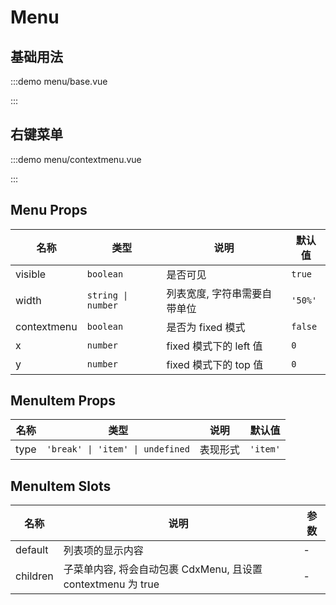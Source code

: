 # Menu

## 基础用法

:::demo menu/base.vue

:::

## 右键菜单

:::demo menu/contextmenu.vue

:::

## Menu Props

| 名称        | 类型               | 说明                         | 默认值  |
| ----------- | ------------------ | ---------------------------- | ------- |
| visible     | `boolean`          | 是否可见                     | `true`  |
| width       | `string \| number` | 列表宽度, 字符串需要自带单位 | `'50%'` |
| contextmenu | `boolean`          | 是否为 fixed 模式            | `false` |
| x           | `number`           | fixed 模式下的 left 值       | `0`     |
| y           | `number`           | fixed 模式下的 top 值        | `0`     |

## MenuItem Props

| 名称 | 类型                             | 说明     | 默认值   |
| ---- | -------------------------------- | -------- | -------- |
| type | `'break' \| 'item' \| undefined` | 表现形式 | `'item'` |

## MenuItem Slots

| 名称     | 说明                                                         | 参数 |
| -------- | ------------------------------------------------------------ | ---- |
| default  | 列表项的显示内容                                             | -    |
| children | 子菜单内容, 将会自动包裹 CdxMenu, 且设置 contextmenu 为 true | -    |
